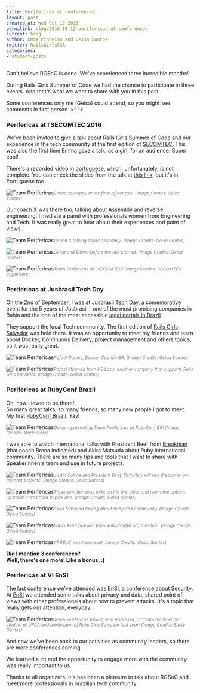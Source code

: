 ```yaml
---
title: Perifericas at conferences!
layout: post
created_at: Wed Oct 12 2016
permalink: blog/2016-10-12-perifericas-at-conferences
current: blog
author: Emma Pinheiro and Geisa Santos
twitter: RailsGirlsSSA
categories:
- student-posts
---
```


Can't believe RGSoC is done.
We've experienced three incredible months!

During Rails Girls Summer of Code we had the chance to participate in three events. And that's what we want to share with you in this post.

Some conferences only me (Geisa) could attend, so you might see comments in first person. >^.^<

<h3>Perifericas at I SECOMTEC 2016</h3>

We've been invited to give a talk about Rails Girls Summer of Code and our experience in the tech community at the first edition of [SECOMTEC](http://secomtec.ml/). This was also the first time Emma gave a talk, as a girl, for an audience. Super cool!

There's a recorded video [in portuguese](https://m.facebook.com/story.php?story_fbid=1635020893495036&id=1587530478244078&fs=5), which, unfortunately, is not complete. You can check the slides from the talk at [this link](http://perifericas.github.io/secomtec16), but it's in Portuguese too.

![Team Perifericas](/img/blog/2016/teamperifericas-conferences-secomtec_Emma.jpg)<font color="grey"><small><i>Emma so happy at the final of our talk. (Image Credits: Geisa Santos)</i></small></font>

Our coach X was there too, talking about [Assembly](https://lampiaosec.github.io/talks/Asm/#/) and reverse engineering. I mediate a panel with professionals women from Engineering and Tech. It was really great to hear about their experiences and point of views.

![Team Perifericas](/img/blog/2016/teamperifericas-conferences-secomtec_X.jpg)<font color="grey"><small><i>Coach X talking about Assembly. (Image Credits: Geisa Santos)</i></small></font>

![Team Perifericas](/img/blog/2016/teamperifericas-conferences-secomtec_girls.jpg)<font color="grey"><small><i>Geisa and Emma before the talk started. (Image Credits: Geisa Santos)</i></small></font>

![Team Perifericas](/img/blog/2016/teamperifericas-conferences-secomtec.jpg)<font color="grey"><small><i>Team Perifericas at I SECOMTEC! (Image Credits: SECOMTEC organizers)</i></small></font>

<h3>Perifericas at Jusbrasil Tech Day</h3>

On the 2nd of September, I was at [Jusbrasil Tech Day](https://medium.com/@tupydabahia/jusbrasil-tech-day-2-de-setembro-2016-32b56c8b86dd#.rni7glrst), a comemorative event for the 5 years of Jusbrasil - one of the most promising companies in Bahia and the one of the most accessible [legal portals in Brazil](http://www.jusbrasil.com.br/home).

They support the local Tech community. The first edition of [Rails Girls Salvador](http://railsgirls.com/salvador201310) was held there.
It was an opportunity to meet my friends and learn about Docker, Continuous Delivery, project management and others topics, so it was really great.

![Team Perifericas](/img/blog/2016/teamperifericas-conferences-jusbraziltd-docker.jpg)<font color="grey"><small><i>Rafael Gomes, Docker Captain BR. (Image Credits: Geisa Santos)</i></small></font>

![Team Perifericas](/img/blog/2016/teamperifericas-conferences-jusbraziltd-helabs.jpg)<font color="grey"><small><i>Rafael Miranda from HE:Labs, another company that supports Rails Girls Salvador. (Image Credits: Geisa Santos)</i></small></font>

<h3>Perifericas at RubyConf Brazil</h3>

Oh, how I loved to be there!  
So many great talks, so many friends, so many new people I got to meet. My first [RubyConf Brazil](http://www.rubyconf.com.br/). Yay!

![Team Perifericas](/img/blog/2016/teamperifericas-conferences-rubyconfbr_group.jpg)<font color="grey"><small><i>Geisa representing Team Perifericas at RubyConf BR! (Image Credits: Marla Dore)</i></small></font>

I was able to watch international talks with President Beef from [Breakman](http://brakemanscanner.org) (that coach Brena indicated) and Akira Matsuda about Ruby international community. There are so many tips and tools that I want to share with Speakerinnen's team and use in future projects.

![Team Perifericas](/img/blog/2016/teamperifericas-conferences-rubyconfbr_PBeef.jpg)<font color="grey"><small><i>Justin Collins aka President Beef. Definitely will use Breakman on my next projects. (Image Credits: Geisa Santos)</i></small></font>

![Team Perifericas](https://igcdn-photos-f-a.akamaihd.net/hphotos-ak-xpa1/t51.2885-15/e35/14350445_1060519570735293_7930454733205012480_n.jpg)<font color="grey"><small><i>Three simultaneous talks on the first floor and two more options upstairs! It was hard to pick one. (Image Credits: Geisa Santos)</i></small></font>

![Team Perifericas](/img/blog/2016/teamperifericas-conferences-rubyconfbr_Akira.jpg)<font color="grey"><small><i>Akira Matsuda talking about Ruby and community. (Image Credits: Geisa Santos)</i></small></font>

![Team Perifericas](/img/blog/2016/teamperifericas-conferences-rubyconfbr_Akita.jpg)<font color="grey"><small><i>Fábio Akita farewell from RubyConfBr organization. (Image Credits: Geisa Santos)</i></small></font>

![Team Perifericas](/img/blog/2016/teamperifericas-conferences-rubyconfbr_rgscomark.jpg)<font color="grey"><small><i>#RGSoC was heeereee!. (Image Credits: Geisa Santos)</i></small></font>

**Did I mention 3 conferences?  
Well, there's one more! Like a bonus. :)**<br>

<h3>Perifericas at VI EnSI</h3>

The last conference we've attended was EnSI, a conference about Security.
At [EnSI](https://ensi.pop-ba.rnp.br/2016/) we attended some talks about privacy and data, shared point of views with other professionals about how to prevent attacks. It's a topic that really gets our attention, everyday.

![Team Perifericas](/img/blog/2016/teamperifericas-conferences-ensi.jpg)<font color="grey"><small><i>Team Perifericas talking with Andressa, a Computer Science student at UFBA and participant of Rails Girls Salvador last year! (Image Credits: Edely Gomes)</i></small></font>

And now we've been back to our activities as community leaders, so there are more conferences coming.

We learned a lot and the opportunity to engage more with the community was really important to us.

Thanks to all organizers! It's has been a pleasure to talk about RGSoC and meet more professionals in brazilian tech community.
